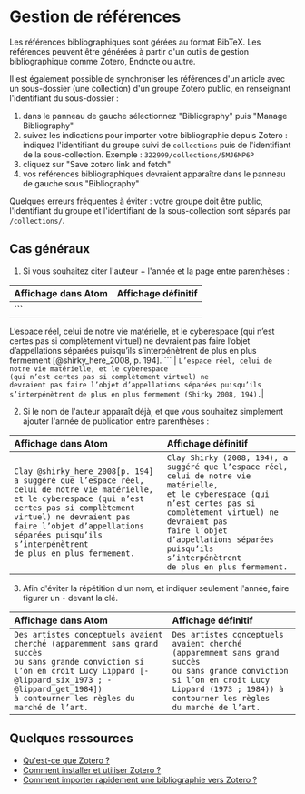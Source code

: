 # Gestion de références

Les références bibliographiques sont gérées au format BibTeX. Les références peuvent être générées à partir d'un outils de gestion bibliographique comme Zotero, Endnote ou autre.

Il est également possible de synchroniser les références d'un article avec un sous-dossier (une collection) d'un groupe Zotero public, en renseignant l'identifiant du sous-dossier :

1. dans le panneau de gauche sélectionnez "Bibliography" puis "Manage Bibliography"
2. suivez les indications pour importer votre bibliographie depuis Zotero : indiquez l'identifiant du groupe suivi de `collections` puis de l'identifiant de la sous-collection. Exemple : `322999/collections/5MJ6MP6P`
3. cliquez sur "Save zotero link and fetch"
4. vos références bibliographiques devraient apparaître dans le panneau de gauche sous "Bibliography"

Quelques erreurs fréquentes à éviter : votre groupe doit être public, l'identifiant du groupe et l'identifiant de la sous-collection sont séparés par `/collections/`.

## Cas généraux

1. Si vous souhaitez citer l'auteur + l'année et la page entre parenthèses :

|Affichage dans Atom | Affichage définitif|
|:--|:--|
|```
L’espace réel, celui de notre vie matérielle, et le cyberespace (qui n’est certes pas si complètement virtuel) ne devraient pas faire l’objet d’appellations séparées puisqu’ils  s’interpénètrent de plus en plus fermement [@shirky_here_2008, p. 194].
``` | `L’espace réel, celui de notre vie matérielle, et le cyberespace  `<br/>`(qui n’est certes pas si complètement virtuel) ne `<br/>`devraient pas faire l’objet d’appellations séparées puisqu’ils `<br/>`s’interpénètrent de plus en plus fermement (Shirky 2008, 194).`|

2. Si le nom de l'auteur apparaît déjà, et que vous souhaitez simplement ajouter l'année de publication entre parenthèses :

|Affichage dans Atom | Affichage définitif|
|:--|:--|
|`Clay @shirky_here_2008[p. 194] a suggéré que l’espace réel, celui de notre vie matérielle,  `<br/>`et le cyberespace (qui n’est certes pas si complètement virtuel) ne devraient pas  `<br/>`faire l’objet d’appellations séparées puisqu’ils s’interpénètrent  `<br/>`de plus en plus fermement.` | `Clay Shirky (2008, 194), a suggéré que l’espace réel, celui de notre vie matérielle,  `<br/>`et le cyberespace (qui n’est certes pas si complètement virtuel) ne devraient pas  `<br/>`faire l’objet d’appellations séparées puisqu’ils s’interpénètrent  `<br/>`de plus en plus fermement.`|

3. Afin d'éviter la répétition d'un nom, et indiquer seulement l'année, faire figurer un `-` devant la clé.


|Affichage dans Atom | Affichage définitif|
|:--|:--|
|`Des artistes conceptuels avaient cherché (apparemment sans grand succès  `<br/>`ou sans grande conviction si l’on en croit Lucy Lippard [-@lippard_six_1973 ; -@lippard_get_1984])  `<br/>`à contourner les règles du marché de l’art.` | `Des artistes conceptuels avaient cherché (apparemment sans grand succès  `<br/>`ou sans grande conviction si l’on en croit Lucy Lippard (1973 ; 1984)) à contourner les règles  `<br/>`du marché de l’art.`|

## Quelques ressources

- [Qu'est-ce que Zotero ?](http://editorialisation.org/ediwiki/index.php?title=Zotero)
- [Comment installer et utiliser Zotero ?](https://bib.umontreal.ca/citer/logiciels-bibliographiques/zotero/installer)
- [Comment importer rapidement une bibliographie vers Zotero ?](https://bib.umontreal.ca/citer/logiciels-bibliographiques/zotero/installer#h5o-13)
